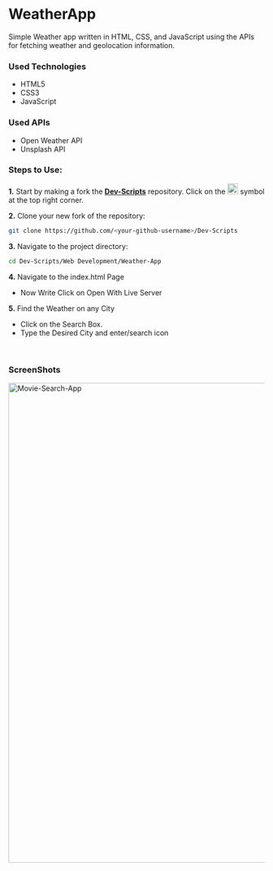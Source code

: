 <h1>WeatherApp</h1>

<p>Simple Weather app written in HTML, CSS, and JavaScript using the APIs for fetching weather and geolocation information.</p>

<h3>Used Technologies</h3>
<ul>
  <li>HTML5</li>
  <li>CSS3</li>
  <li>JavaScript</li>
</ul>

<h3>Used APIs</h4>
<ul>
  <li>Open Weather API</li>
 <li>Unsplash API</li>
</ul>

### Steps to Use:


**1.** Start by making a fork the [**Dev-Scripts**](https://github.com/abhijeet007rocks8/Dev-Scripts) repository. Click on the <a href="https://github.com/abhijeet007rocks8/Dev-Scripts/fork"><img src="https://i.imgur.com/G4z1kEe.png" height="21" width="21"></a> symbol at the top right corner.

**2.** Clone your new fork of the repository:

```bash
git clone https://github.com/<your-github-username>/Dev-Scripts
```

**3.** Navigate to the project directory:

```bash
cd Dev-Scripts/Web Development/Weather-App

```

**4.** Navigate to the index.html Page

- Now Write Click on Open With Live Server

**5.** Find the Weather on any City

- Click on the Search Box.
- Type the Desired City and enter/search icon



</br>


<h3> ScreenShots </h3>  
<img width="943" alt="Movie-Search-App" src="https://github.com/Atif0604/Dev-Scripts/blob/f5938d48ef02d3d1a31fdc0bba7bed9aa17153fb/Web Development/Weather-App/Weather-App.jpg">

<br>
